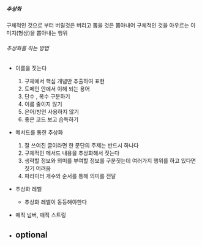
##### 추상화
구체적인 것으로 부터 버릴것은 버리고 뽑을 것은 뽑아내어 구체적인 것을 아우르는 이미지(형상)을 뽑아내는 행위


###### 추상화를 하는 방법

- 이름을 짓는다
	1. 구체에서 핵심 개념만 추출하여 표현
	2. 도메인 안에서 이해 되는 용어
	3. 단수 , 복수 구분하기
	4. 이름 줄이지 않기
	5. 은어/방언 사용하지 않기
	6. 좋은 코드 보고 습득하기

-  메서드를 통한 추상화
	1. 잘 쓰여진 글이라면 한 문단의 주제는 반드시 하나다
	2. 구체적인 메서드 내용을 추상화해서 짓는다
	3. 생략할 정보와 의미를 부여할 정보를 구분짓는데 여러가지 행위를 하고 있다면 짓기 어려움
	4. 파라미터 개수와 순서를 통해 의미를 전달

- 추상화 레벨
	- 추상화 레벨이 동등해야한다

- 매직 넘버, 매직 스트링

- optional
	- 

